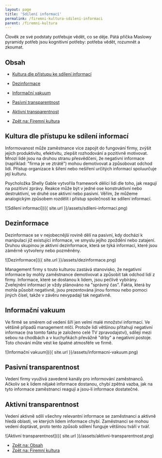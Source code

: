 ```yaml
---
layout: page
title: 'Sdílení informací'
permalink: /firemni-kultura-sdileni-informaci
parent: /firemni-kultura
---
```


Člověk ze své podstaty potřebuje vědět, co se děje. Pátá příčka Maslowy pyramidy potřeb jsou kognitivní
potřeby: potřeba vědět, rozumnět a zkoumat.

## Obsah

- [Kultura dle přístupu ke sdílení informací](/firemni-kultura-sdileni-informaci#kultura-dle-přístupu-ke-sdílení-informací)
- [Dezinformace](/firemni-kultura-sdileni-informaci#dezinformace)
- [Informační vakuum](/firemni-kultura-sdileni-informaci#informační-vakuum)
- [Pasivní transparentnost](/firemni-kultura-sdileni-informaci#pasivní-transparentnost)
- [Aktivní transparentnost](/firemni-kultura-sdileni-informaci#aktivní-transparentnost)

- [Zpět na: Firemní kultura](/firemni-kultura)

## Kultura dle přístupu ke sdílení informací

Informovanost může zaměstnance více zapojit do fungování firmy, zvýšit jejich produktivitu,
efektivitu, zlepšit rozhodování a pozitivně motivovat. Mnozí lidé jsou na druhou stranu přesvědčeni,
že negativní informace (například: "firma je ve ztrátě") mohou demotivovat a způsobovat odchod lidí.
Přístup organizace k šiření nebo nešíření určitých informací spoluurčuje její kulturu.

Psycholožka Shelly Gable vytvořila framework dělící lidi dle toho, jak reagují na pozitivní zprávy.
Reakce může být v jedné ose konstruktivní nebo destruktivní, ve druhé ose aktivní nebo pasivní.
Věřím, že můžeme analogickým způsobem rozdělit i přístup společnosti ke sdílení informací.

![Sdílení informací]({{ site.url }}/assets/sdileni-informaci.png)

## Dezinformace

Dezinformace se v nejobecnější rovině dělí na pasivní, kdy dochází k manipulaci již existující informace,
ve smyslu jejího zpoždění nebo zatajení. Druhou skupinou je aktivní dezinformace, která se týká informací,
které jsou záměrně vytvořeny nebo pozměněny.

![Dezinformace]({{ site.url }}/assets/dezinformace.png)

Management firmy s touto kulturou zastává stanovisko, že negativní informace by mohly zaměstnance demotivovat
a způsobit tak odchod lidí z firmy. Informace, které se dostanou k lidem, jsou pečlivě vybírány.
Zveřejnění informací je vždy plánováno na "správný čas". Fakta, která by mohla působit negativně, jsou prezentována
jinou formou nebo pomoci jiných čísel, takže v závěru nevypadají tak negativně.

## Informační vakuum

Ve firmě se směrem od vedení šíří jen velmi malé množství informací. Ve většině případů management mlčí.
Protože lidi většinou přitahují negativní informace (na tomto faktu je založeno celé TV zpravodajství),
sdílejí mezi sebou na chodbách a v kuchyňkách převážně "drby" a negativní postoje.
Toto chování můte vést ke špatné atmosféře ve firmě.

![Informační vakuum]({{ site.url }}/assets/informacni-vakuum.png)

## Pasivní transparentnost

Vedení firmy využívá zavedené kanály pro informování zaměstnanců. Ačkoliv se k lidem nějaké informace dostanou,
chybí zpětná vazba, jak na tyto informace zaměstnanci reagují a jsou-li informace dostatečné.

## Aktivní transparentnost

Vedení aktivně sdílí všechny relevantní informace se zaměstnanci a aktivně hledá oblasti, ve kterých
lidem informace chybí. Zaměstnanci se mohou vedení doptávat, proto tento způsob sdílení
funguje většinou tváří v tvář.

![Aktivní transparentnost]({{ site.url }}/assets/aktivni-transparentnost.png)

- [Zpět na: Obsah](/firemni-kultura-sdileni-informaci#obsah)
- [Zpět na: Firemní kultura](/firemni-kultura)
